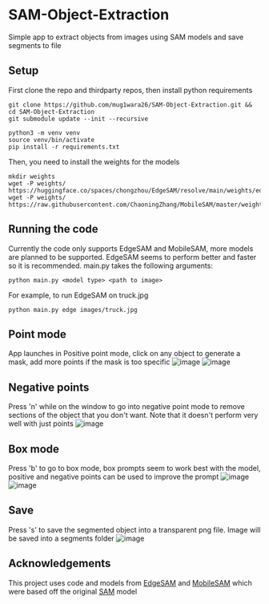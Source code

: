 # SAM-Object-Extraction

Simple app to extract objects from images using SAM models and save segments to file

## Setup
First clone the repo and thirdparty repos, then install python requirements
```shell
git clone https://github.com/mug1wara26/SAM-Object-Extraction.git && cd SAM-Object-Extraction
git submodule update --init --recursive

python3 -m venv venv
source venv/bin/activate
pip install -r requirements.txt
```

Then, you need to install the weights for the models
```shell
mkdir weights
wget -P weights/ https://huggingface.co/spaces/chongzhou/EdgeSAM/resolve/main/weights/edge_sam_3x.pth
wget -P weights/ https://raw.githubusercontent.com/ChaoningZhang/MobileSAM/master/weights/mobile_sam.pt
```

## Running the code
Currently the code only supports EdgeSAM and MobileSAM, more models are planned to be supported. EdgeSAM seems to perform better and faster so it is recommended. main.py takes the following arguments:

`python main.py <model type> <path to image>`

For example, to run EdgeSAM on truck.jpg

`python main.py edge images/truck.jpg`

## Point mode
App launches in Positive point mode, click on any object to generate a mask, add more points if the mask is too specific
![image](https://github.com/mug1wara26/SAM-Object-Extraction/assets/42673064/dace3995-a551-4b1e-903b-8650e614854a)
![image](https://github.com/mug1wara26/SAM-Object-Extraction/assets/42673064/8c8ce2bd-d602-4bd5-abb4-70d35dd1b1ac)

## Negative points
Press 'n' while on the window to go into negative point mode to remove sections of the object that you don't want. Note that it doesn't perform very well with just points
![image](https://github.com/mug1wara26/SAM-Object-Extraction/assets/42673064/c154bd54-c75a-4261-8dc7-2dd15ad9ff90)

## Box mode
Press 'b' to go to box mode, box prompts seem to work best with the model, positive and negative points can be used to improve the prompt
![image](https://github.com/mug1wara26/SAM-Object-Extraction/assets/42673064/5bbc43b5-2e64-436b-b9d9-9ea3856097fe)
![image](https://github.com/mug1wara26/SAM-Object-Extraction/assets/42673064/c4dab69c-39a4-4d37-b4d5-671940d93e1f)

## Save
Press 's' to save the segmented object into a transparent png file. Image will be saved into a segments folder
![image](https://github.com/mug1wara26/SAM-Object-Extraction/assets/42673064/93d0726f-56ba-4904-a9c4-bf85a314d2c7)

## Acknowledgements
This project uses code and models from [EdgeSAM](https://github.com/chongzhou96/EdgeSAM) and [MobileSAM](https://github.com/ChaoningZhang/MobileSAM) which were based off the original [SAM](https://github.com/facebookresearch/segment-anything) model
